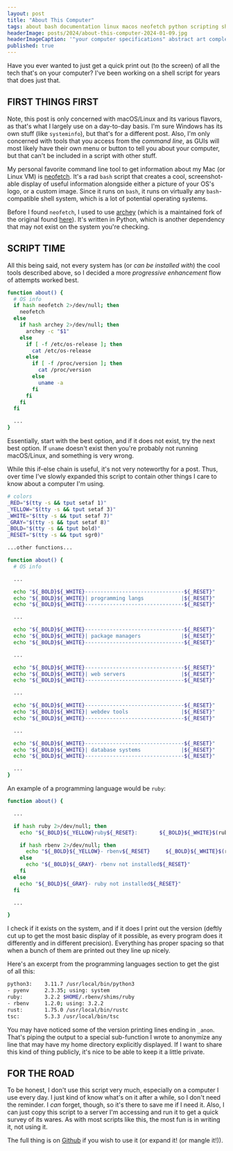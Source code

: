 ```yaml
---
layout: post
title: "About This Computer"
tags: about bash documentation linux macos neofetch python scripting shell sysadmin tool unix
headerImage: posts/2024/about-this-computer-2024-01-09.jpg
headerImageCaption: '"your computer specifications" abstract art complementary colors fine details numbers letters - NightCafe (model: SDXL 1.0)'
published: true
---
```


Have you ever wanted to just get a quick print out (to the screen) of all the tech that's on your computer? I've been working on a shell script for years that does just that.

<!--more-->

## FIRST THINGS FIRST

Note, this post is only concerned with macOS/Linux and its various flavors, as that's what I largely use on a day-to-day basis. I'm sure Windows has its own stuff (like `systeminfo`), but that's for a different post. Also, I'm only concerned with tools that you access from the _command line_, as GUIs will most likely have their own menu or button to tell you about your computer, but that can't be included in a script with other stuff.

My personal favorite command line tool to get information about my Mac (or Linux VM) is [neofetch](https://github.com/dylanaraps/neofetch). It's a rad `bash` script that creates a cool, screenshot-able display of useful information alongside either a picture of your OS's logo, or a custom image. Since it runs on `bash`, it runs on virtually any `bash`-compatible shell system, which is a lot of potential operating systems.

Before I found `neofetch`, I used to use [archey](https://github.com/HorlogeSkynet/archey4) (which is a maintained fork of the original found [here](https://github.com/djmelik/archey)). It's written in Python, which is another dependency that may not exist on the system you're checking.

## SCRIPT TIME

All this being said, not every system has (or _can be installed with_) the cool tools described above, so I decided a more _progressive enhancement_ flow of attempts worked best.

```bash
function about() {
  # OS info
  if hash neofetch 2>/dev/null; then
    neofetch
  else
    if hash archey 2>/dev/null; then
      archey -c "$1"
    else
      if [ -f /etc/os-release ]; then
        cat /etc/os-release
      else
        if [ -f /proc/version ]; then
          cat /proc/version
        else
          uname -a
        fi
      fi
    fi
  fi

  ...
}
```

Essentially, start with the best option, and if it does not exist, try the next best option. If `uname` doesn't exist then you're probably not running macOS/Linux, and something is very wrong.

While this if-else chain is useful, it's not very noteworthy for a post. Thus, over time I've slowly expanded this script to contain other things I care to know about a computer I'm using.

```bash
# colors
_RED="$(tty -s && tput setaf 1)"
_YELLOW="$(tty -s && tput setaf 3)"
_WHITE="$(tty -s && tput setaf 7)"
_GRAY="$(tty -s && tput setaf 8)"
_BOLD="$(tty -s && tput bold)"
_RESET="$(tty -s && tput sgr0)"

...other functions...

function about() {
  # OS info

  ...

  echo "${_BOLD}${_WHITE}--------------------------------${_RESET}"
  echo "${_BOLD}${_WHITE}| programming langs            |${_RESET}"
  echo "${_BOLD}${_WHITE}--------------------------------${_RESET}"

  ...

  echo "${_BOLD}${_WHITE}--------------------------------${_RESET}"
  echo "${_BOLD}${_WHITE}| package managers             |${_RESET}"
  echo "${_BOLD}${_WHITE}--------------------------------${_RESET}"

  ...

  echo "${_BOLD}${_WHITE}--------------------------------${_RESET}"
  echo "${_BOLD}${_WHITE}| web servers                  |${_RESET}"
  echo "${_BOLD}${_WHITE}--------------------------------${_RESET}"

  ...

  echo "${_BOLD}${_WHITE}--------------------------------${_RESET}"
  echo "${_BOLD}${_WHITE}| webdev tools                 |${_RESET}"
  echo "${_BOLD}${_WHITE}--------------------------------${_RESET}"

  ...

  echo "${_BOLD}${_WHITE}--------------------------------${_RESET}"
  echo "${_BOLD}${_WHITE}| database systems             |${_RESET}"
  echo "${_BOLD}${_WHITE}--------------------------------${_RESET}"

  ...
}
```

An example of a programming language would be `ruby`:

```bash
function about() {

  ...

  if hash ruby 2>/dev/null; then
    echo "${_BOLD}${_YELLOW}ruby${_RESET}:       ${_BOLD}${_WHITE}$(ruby -v | cut -d' ' -f2)${_RESET} $(which ruby)" | _anon

    if hash rbenv 2>/dev/null; then
      echo "${_BOLD}${_YELLOW}- rbenv${_RESET}     ${_BOLD}${_WHITE}$(rbenv -v | cut -d' ' -f2)${_RESET}; using: $(rbenv global)" | _anon
    else
      echo "${_BOLD}${_GRAY}- rbenv not installed${_RESET}"
    fi
  else
    echo "${_BOLD}${_GRAY}- ruby not installed${_RESET}"
  fi

  ...

}
```

I check if it exists on the system, and if it does I print out the version (deftly cut up to get the most basic display of it possible, as every program does it differently and in different precision). Everything has proper spacing so that when a bunch of them are printed out they line up nicely.

Here's an excerpt from the programming languages section to get the gist of all this:

```bash
python3:    3.11.7 /usr/local/bin/python3
- pyenv     2.3.35; using: system
ruby:       3.2.2 $HOME/.rbenv/shims/ruby
- rbenv     1.2.0; using: 3.2.2
rust:       1.75.0 /usr/local/bin/rustc
tsc:        5.3.3 /usr/local/bin/tsc
```

You may have noticed some of the version printing lines ending in `_anon`. That's piping the output to a special sub-function I wrote to anonymize any line that may have my home directory explicitly displayed. If I want to share this kind of thing publicly, it's nice to be able to keep it a little private.

## FOR THE ROAD

To be honest, I don't use this script very much, especially on a computer I use every day. I just kind of know what's on it after a while, so I don't need the reminder. I _can_ forget, though, so it's there to save me if I need it. Also, I can just copy this script to a server I'm accessing and run it to get a quick survey of its wares. As with most scripts like this, the most fun is in writing it, not using it.

The full thing is on [Github](https://github.com/michaelchadwick/dotfiles/blob/master/_functions#L34-L294) if you wish to use it (or expand it! (or mangle it!)).
